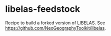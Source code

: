# libelas-feedstock
Recipe to build a forked version of LIBELAS. See https://github.com/NeoGeographyToolkit/libelas.
